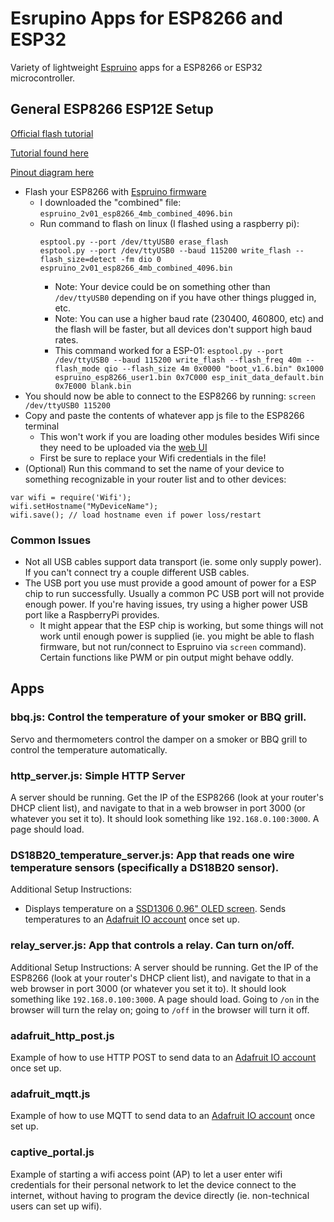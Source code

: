 # Esrupino Apps for ESP8266 and ESP32
Variety of lightweight [Espruino](https://github.com/espruino/Espruino) apps for a ESP8266 or ESP32 microcontroller.

## General ESP8266 ESP12E Setup
[Official flash tutorial](https://www.espruino.com/ESP8266_Flashing)

[Tutorial found here](https://cuneyt.aliustaoglu.biz/en/programming-esp8266-using-javascript-with-espruino/)

[Pinout diagram here](https://lastminuteengineers.com/wp-content/uploads/2018/08/ESP-12E-Development-Board-ESP8266-NodeMCU-Pinout.jpg)
- Flash your ESP8266 with [Espruino firmware](https://www.espruino.com/Download)
  - I downloaded the "combined" file: `espruino_2v01_esp8266_4mb_combined_4096.bin`
  - Run command to flash on linux (I flashed using a raspberry pi):
    ```
    esptool.py --port /dev/ttyUSB0 erase_flash
    esptool.py --port /dev/ttyUSB0 --baud 115200 write_flash --flash_size=detect -fm dio 0 espruino_2v01_esp8266_4mb_combined_4096.bin
    ```
      - Note: Your device could be on something other than `/dev/ttyUSB0` depending on if you have other things plugged in, etc.
      - Note: You can use a higher baud rate (230400, 460800, etc) and the flash will be faster, but all devices don't support high baud rates.
    - This command worked for a ESP-01: `esptool.py --port /dev/ttyUSB0 --baud 115200 write_flash --flash_freq 40m --flash_mode qio --flash_size 4m 0x0000 "boot_v1.6.bin" 0x1000 espruino_esp8266_user1.bin 0x7C000 esp_init_data_default.bin 0x7E000 blank.bin`
- You should now be able to connect to the ESP8266 by running: `screen /dev/ttyUSB0 115200`
- Copy and paste the contents of whatever app js file to the ESP8266 terminal
  - This won't work if you are loading other modules besides Wifi since they need to be uploaded via the [web UI](https://chrome.google.com/webstore/detail/espruino-web-ide/bleoifhkdalbjfbobjackfdifdneehpo?hl=en)
  - First be sure to replace your Wifi credentials in the file!
- (Optional) Run this command to set the name of your device to something recognizable in your router list and to other devices:
```
var wifi = require('Wifi');
wifi.setHostname("MyDeviceName");
wifi.save(); // load hostname even if power loss/restart
```

### Common Issues
- Not all USB cables support data transport (ie. some only supply power). If you can't connect try a couple different USB cables.
- The USB port you use must provide a good amount of power for a ESP chip to run successfully. Usually a common PC USB port will not provide enough power. If you're having issues, try using a higher power USB port like a RaspberryPi provides.
  - It might appear that the ESP chip is working, but some things will not work until enough power is supplied (ie. you might be able to flash firmware, but not run/connect to Espruino via `screen` command). Certain functions like PWM or pin output might behave oddly.

## Apps
### bbq.js: Control the temperature of your smoker or BBQ grill.
Servo and thermometers control the damper on a smoker or BBQ grill to control the temperature automatically.

### http_server.js: Simple HTTP Server
A server should be running. Get the IP of the ESP8266 (look at your router's DHCP client list), and navigate to that in a web browser in port 3000 (or whatever you set it to). It should look something like `192.168.0.100:3000`. A page should load.

### DS18B20_temperature_server.js: App that reads one wire temperature sensors (specifically a DS18B20 sensor).
Additional Setup Instructions:
- Displays temperature on a [SSD1306 0.96" OLED screen](https://www.espruino.com/SSD1306). Sends temperatures to an [Adafruit IO account](https://io.adafruit.com) once set up.

### relay_server.js: App that controls a relay. Can turn on/off.
Additional Setup Instructions:
A server should be running. Get the IP of the ESP8266 (look at your router's DHCP client list), and navigate to that in a web browser in port 3000 (or whatever you set it to). It should look something like `192.168.0.100:3000`. A page should load. Going to `/on` in the browser will turn the relay on; going to `/off` in the browser will turn it off.

### adafruit_http_post.js
Example of how to use HTTP POST to send data to an [Adafruit IO account](https://io.adafruit.com) once set up.

### adafruit_mqtt.js
Example of how to use MQTT to send data to an [Adafruit IO account](https://io.adafruit.com) once set up.

### captive_portal.js
Example of starting a wifi access point (AP) to let a user enter wifi credentials for their personal network to let the device connect to the internet, without having to program the device directly (ie. non-technical users can set up wifi).
